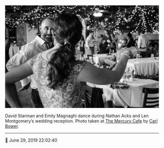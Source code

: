 ![David Starman and Emily Magnaghi dance](assets/07670546137f04027c7c7cae70235105.webp)

David Starman and Emily Magnaghi dance during Nathan Acks and Len Montgomery’s wedding reception. Photo taken at [The Mercury Cafe](http://mercurycafe.com/) by [Carl Bower](http://carlbowerphotos.com/).

- - - -

<span aria-hidden="true">📅</span> June 29, 2019 22:02:40
